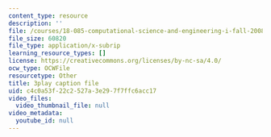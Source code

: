 ```yaml
---
content_type: resource
description: ''
file: /courses/18-085-computational-science-and-engineering-i-fall-2008/c4c0a53f22c2527a3e297f7ffc6acc17_JWrrPuJf2nA.srt
file_size: 60820
file_type: application/x-subrip
learning_resource_types: []
license: https://creativecommons.org/licenses/by-nc-sa/4.0/
ocw_type: OCWFile
resourcetype: Other
title: 3play caption file
uid: c4c0a53f-22c2-527a-3e29-7f7ffc6acc17
video_files:
  video_thumbnail_file: null
video_metadata:
  youtube_id: null
---
```

